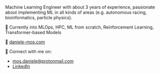 Machine Learning Engineer with about 3 years of experience, passionate about implementing ML in all kinds of areas (e.g. autonomous racing, bioinformatics, particle physics). 

🧪 Currently into MLOps, HPC, ML from scratch, Reinforcement Learning, Transformer-based Models

🔗 [daniele-mos.com](https://www.daniele-mos.com)

 📨 Connect with me on:
- [mos.daniele@protonmail.com](mos.daniele@protonmail.com)
- [LinkedIn](https://www.linkedin.com/in/daniele-mos-121209/)
